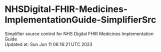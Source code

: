# NHSDigital-FHIR-Medicines-ImplementationGuide-SimplifierSrc  
Simplifier source control for NHS Digital FHIR Medicines Implementation Guide  
Updated at: Sun Jun 11 06:16:21 UTC 2023
